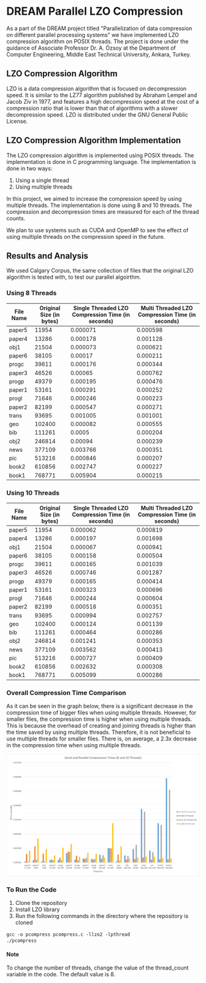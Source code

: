 # DREAM Parallel LZO Compression

As a part of the DREAM project titled "Parallelization of data compression on different parallel processing systems" we have implemented LZO compression algorithm on POSIX threads. The project is done under the guidance of Associate Professor Dr. A. Özsoy at the Department of Computer Engineering, Middle East Technical University, Ankara, Turkey.

## LZO Compression Algorithm

LZO is a data compression algorithm that is focused on decompression speed. It is similar to the LZ77 algorithm published by Abraham Lempel and Jacob Ziv in 1977, and features a high decompression speed at the cost of a compression ratio that is lower than that of algorithms with a slower decompression speed. LZO is distributed under the GNU General Public License.

## LZO Compression Algorithm Implementation

The LZO compression algorithm is implemented using POSIX threads. The implementation is done in C programming language. The implementation is done in two ways:

1. Using a single thread
2. Using multiple threads

In this project, we aimed to increase the compression speed by using multiple threads. The implementation is done using 8 and 10 threads. The compression and decompression times are measured for each of the thread counts.

We plan to use systems such as CUDA and OpenMP to see the effect of using multiple threads on the compression speed in the future.

## Results and Analysis

We used Calgary Corpus, the same collection of files that the original LZO algorithm is tested with, to test our parallel algoirthm.

### Using 8 Threads

| File Name | Original Size (in bytes) | Single Threaded LZO Compression Time (in seconds) | Multi Threaded LZO Compression Time (in seconds) |
| --------- | ------------------------ | ------------------------------------------------- | ------------------------------------------------ |
| paper5    | 11954                    | 0.000071                                          | 0.000598                                         |
| paper4    | 13286                    | 0.000178                                          | 0.001128                                         |
| obj1      | 21504                    | 0.000073                                          | 0.000621                                         |
| paper6    | 38105                    | 0.00017                                           | 0.000211                                         |
| progc     | 39611                    | 0.000176                                          | 0.000344                                         |
| paper3    | 46526                    | 0.00065                                           | 0.000762                                         |
| progp     | 49379                    | 0.000195                                          | 0.000476                                         |
| paper1    | 53161                    | 0.000291                                          | 0.000252                                         |
| progl     | 71646                    | 0.000246                                          | 0.000223                                         |
| paper2    | 82199                    | 0.000547                                          | 0.000271                                         |
| trans     | 93695                    | 0.001005                                          | 0.001001                                         |
| geo       | 102400                   | 0.000082                                          | 0.000555                                         |
| bib       | 111261                   | 0.0005                                            | 0.000204                                         |
| obj2      | 246814                   | 0.00094                                           | 0.000239                                         |
| news      | 377109                   | 0.003766                                          | 0.000351                                         |
| pic       | 513216                   | 0.000846                                          | 0.000207                                         |
| book2     | 610856                   | 0.002747                                          | 0.000227                                         |
| book1     | 768771                   | 0.005904                                          | 0.000215                                         |

### Using 10 Threads

| File Name | Original Size (in bytes) | Single Threaded LZO Compression Time (in seconds) | Multi Threaded LZO Compression Time (in seconds) |
| --------- | ------------------------ | ------------------------------------------------- | ------------------------------------------------ |
| paper5    | 11954                    | 0.000062                                          | 0.000819                                         |
| paper4    | 13286                    | 0.000197                                          | 0.001698                                         |
| obj1      | 21504                    | 0.000067                                          | 0.000941                                         |
| paper6    | 38105                    | 0.000158                                          | 0.000504                                         |
| progc     | 39611                    | 0.000165                                          | 0.001039                                         |
| paper3    | 46526                    | 0.000746                                          | 0.001287                                         |
| progp     | 49379                    | 0.000165                                          | 0.000414                                         |
| paper1    | 53161                    | 0.000323                                          | 0.000696                                         |
| progl     | 71646                    | 0.000244                                          | 0.000604                                         |
| paper2    | 82199                    | 0.000518                                          | 0.000351                                         |
| trans     | 93695                    | 0.000994                                          | 0.002757                                         |
| geo       | 102400                   | 0.000124                                          | 0.001139                                         |
| bib       | 111261                   | 0.000464                                          | 0.000286                                         |
| obj2      | 246814                   | 0.001241                                          | 0.000353                                         |
| news      | 377109                   | 0.003562                                          | 0.000413                                         |
| pic       | 513216                   | 0.000727                                          | 0.000409                                         |
| book2     | 610856                   | 0.002632                                          | 0.000308                                         |
| book1     | 768771                   | 0.005099                                          | 0.000286                                         |

### Overall Compression Time Comparison

As it can be seen in the graph below, there is a significant decrease in the compression time of bigger files when using multiple threads. However, for smaller files, the compression time is higher when using multiple threads. This is because the overhead of creating and joining threads is higher than the time saved by using multiple threads. Therefore, it is not beneficial to use multiple threads for smaller files. There is, on average, a 2.3x decrease in the compression time when using multiple threads.

![Overall Compression Time Comparison](graph.png)

### To Run the Code

1. Clone the repository
2. Install LZO library
3. Run the following commands in the directory where the repository is cloned

```
gcc -o pcompress pcompress.c -llzo2 -lpthread
./pcompress
```

#### Note

To change the number of threads, change the value of the thread_count variable in the code. The default value is 8.
